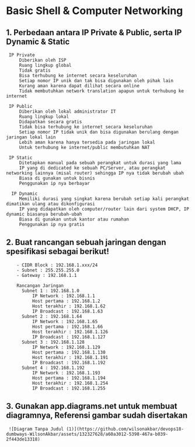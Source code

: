 # Basic Shell & Computer Networking
 ## 1. Perbedaan antara IP Private & Public, serta IP Dynamic & Static
     
     IP Private
         Diberikan oleh ISP 
         Ruang lingkup global 
         Tidak gratis 
         Bisa terhubung ke internet secara keseluruhan 
         Setiap nomor IP unik dan tak bisa digunakan oleh pihak lain
         Kurang aman karena dapat dilihat secara online
         Tidak membutuhkan network translation apapun untuk terhubung ke internet

     IP Public
         Diberikan oleh lokal administrator IT
         Ruang lingkup lokal
         Didapatkan secara gratis
         Tidak bisa terhubung ke internet secara keseluruhan
         Setiap nomor IP tidak unik dan bisa digunakan berulang dengan jaringan lokal lain
         Lebih aman karena hanya tersedia pada jaringan lokal
         Untuk terhubung ke internet/public membutuhkan NAT

     IP Static
         Ditetapkan manual pada sebuah perangkat untuk durasi yang lama
         IP yang di dedicated ke sebuah PC/Server, atau perangkat networking lainnya (misal router) sehingga IP nya tidak berubah ubah
         Biasa di gunakan untuk bisnis
         Penggunakan ip nya berbayar
     
      IP Dynamic
         Memiliki durasi yang singkat karena berubah setiap kali perangkat dimatikan ulang atau dikonfigurasi
         IP yang didapatkan oleh computer/router lain dari system DHCP, IP dynamic biasanya berubah-ubah
         Biasa di gunakan untuk kantor atau rumahan
         Penggunakan ip nya gratis

##  2. Buat rancangan sebuah jaringan dengan spesifikasi sebagai berikut!
        - CIDR Block : 192.168.1.xxx/24
        - Subnet : 255.255.255.0
        - Gateway : 192.168.1.1

        Rancangan Jaringan
          Subnet 1 : 192.168.1.0
              IP Network : 192.168.1.1
              Host pertama : 192.168.1.2
              Host terakhir : 192.168.1.62
              IP Broadcast : 192.168.1.63
          Subnet 2 : 192.168.1.64
              IP Network : 192.168.1.65
              Host pertama : 192.168.1.66
              Host terakhir : 192.168.1.126
              IP Broadcast : 192.168.1.127
          Subnet 3 : 192.168.1.128
              IP Network : 192.168.1.129
              Host pertama : 192.168.1.130
              Host terakhir : 192.168.1.191
              IP Broadcast : 192.168.1.192
          Subnet 4 : 192.168.1.192
              IP Network : 192.168.1.193
              Host pertama : 192.168.1.194
              Host terakhir : 192.168.1.254
              IP Broadcast : 192.168.1.255

##  3. Gunakan app.diagrams.net untuk membuat diagramnya, Referensi gambar sudah disertakan
     ![Diagram Tanpa Judul (1)](https://github.com/wilsonakbar/devops18-dumbways-WilsonAkbar/assets/132327628/a60a3012-5398-467a-b039-2f443de13318)

